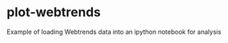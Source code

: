 plot-webtrends
==============

Example of loading Webtrends data into an ipython notebook for analysis